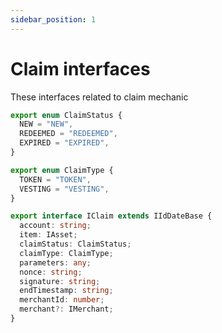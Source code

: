 ```yaml
---
sidebar_position: 1
---
```


# Claim interfaces

These interfaces related to claim mechanic

```ts
export enum ClaimStatus {
  NEW = "NEW",
  REDEEMED = "REDEEMED",
  EXPIRED = "EXPIRED",
}

export enum ClaimType {
  TOKEN = "TOKEN",
  VESTING = "VESTING",
}

export interface IClaim extends IIdDateBase {
  account: string;
  item: IAsset;
  claimStatus: ClaimStatus;
  claimType: ClaimType;
  parameters: any;
  nonce: string;
  signature: string;
  endTimestamp: string;
  merchantId: number;
  merchant?: IMerchant;
}
```
